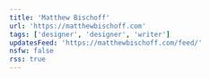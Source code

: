 ```yaml
---
title: 'Matthew Bischoff'
url: 'https://matthewbischoff.com'
tags: ['designer', 'designer', 'writer']
updatesFeed: 'https://matthewbischoff.com/feed/'
nsfw: false
rss: true
---
```



